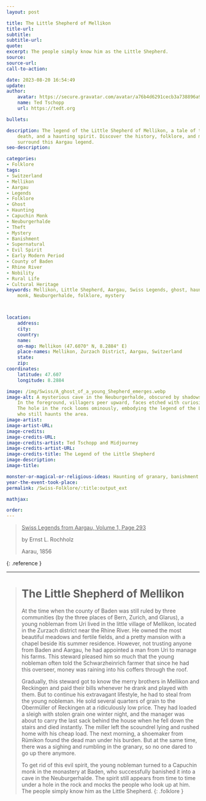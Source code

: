 ```yaml
---
layout: post

title: The Little Shepherd of Mellikon
title-url:
subtitle:
subtitle-url:
quote:
excerpt: The people simply know him as the Little Shepherd.
source:
source-url:
call-to-action:

date: 2023-08-20 16:54:49
update:
author:
    avatar: https://secure.gravatar.com/avatar/a76b4d6291cecb3a738896a971bfb903?s=512&d=mp&r=g
    name: Ted Tschopp
    url: https://tedt.org

bullets:

description: The legend of the Little Shepherd of Mellikon, a tale of theft, sudden
    death, and a haunting spirit. Discover the history, folklore, and mystery that
    surround this Aargau legend.
seo-description:

categories:
- Folklore
tags:
- Switzerland
- Mellikon
- Aargau
- Legends
- Folklore
- Ghost
- Haunting
- Capuchin Monk
- Neuburgerhalde
- Theft
- Mystery
- Banishment
- Supernatural
- Evil Spirit
- Early Modern Period
- County of Baden
- Rhine River
- Nobility
- Rural Life
- Cultural Heritage
keywords: Mellikon, Little Shepherd, Aargau, Swiss Legends, ghost, haunting, Capuchin
    monk, Neuburgerhalde, folklore, mystery



location:
    address:
    city:
    country:
    name:
    on-map: Mellikon (47.6070° N, 8.2884° E)
    place-names: Mellikon, Zurzach District, Aargau, Switzerland
    state:
    zip:
coordinates:
    latitude: 47.607
    longitude: 8.2884

image: /img/Swiss/A_ghost_of_a_young_Shepherd_emerges.webp
image-alt: A mysterious cave in the Neuburgerhalde, obscured by shadows and mist.
    In the foreground, villagers peer upward, faces etched with curiosity and fear.
    The hole in the rock looms ominously, embodying the legend of the Little Shepherd
    who still haunts the area.
image-artist:
image-artist-URL:
image-credits:
image-credits-URL:
image-credits-artist: Ted Tschopp and Midjourney
image-credits-artist-URL:
image-credits-title: The Legend of the Little Shepherd
image-description:
image-title:

monster-or-magical-or-religious-ideas: Haunting of granary, banishment of spirit
year-the-event-took-place:
permalink: /Swiss-Folklore/:title:output_ext

mathjax:

order:
---
```


> <ins>Swiss Legends from Aargau, Volume 1, Page 293</ins>
> 
> by Ernst L. Rochholz
> 
> Aarau, 1856
>
{: .reference }

---

> # The Little Shepherd of Mellikon
> 
> At the time when the county of Baden was still ruled by three communities (by the three places of Bern, Zurich, and Glarus), a young nobleman from Uri lived in the little village of Mellikon, located in the Zurzach district near the Rhine River. He owned the most beautiful meadows and fertile fields, and a pretty mansion with a chapel beside itis summer residence. However, not trusting anyone from Baden and Aargau, he had appointed a man from Uri to manage his farms. This steward pleased him so much that the young nobleman often told the Schwarzheinrich farmer that since he had this overseer, money was raining into his coffers through the roof.
>
> Gradually, this steward got to know the merry brothers in Mellikon and Reckingen and paid their bills whenever he drank and played with them. But to continue his extravagant lifestyle, he had to steal from the young nobleman. He sold several quarters of grain to the Obermüller of Reckingen at a ridiculously low price. They had loaded a sleigh with stolen grain one winter night, and the manager was about to carry the last sack behind the house when he fell down the stairs and died instantly. The miller left the scoundrel lying and rushed home with his cheap load. The next morning, a shoemaker from Rümikon found the dead man under his burden. But at the same time, there was a sighing and rumbling in the granary, so no one dared to go up there anymore.
>
>To get rid of this evil spirit, the young nobleman turned to a Capuchin monk in the monastery at Baden, who successfully banished it into a cave in the Neuburgerhalde. The spirit still appears from time to time under a hole in the rock and mocks the people who look up at him. The people simply know him as the Little Shepherd.
{: .folklore }

